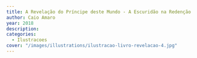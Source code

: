 ```yaml
---
title: A Revelação do Príncipe deste Mundo - A Escuridão na Redenção
author: Caio Amaro
year: 2018
description: 
categories:
  - Ilustracoes
cover: "/images/illustrations/ilustracao-livro-revelacao-4.jpg"
---
```



